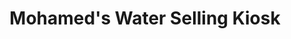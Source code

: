 ---
title: "Mohamed's Water Selling Kiosk"
url: /kailahun/mohameds-water-selling-kiosk/
shop: shop
---